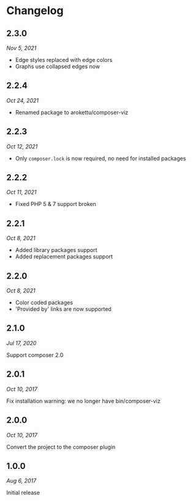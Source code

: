 # Changelog

## 2.3.0

*Nov 5, 2021*

* Edge styles replaced with edge colors
* Graphs use collapsed edges now

## 2.2.4

*Oct 24, 2021*

* Renamed package to arokettu/composer-viz 

## 2.2.3

*Oct 12, 2021*

* Only `composer.lock` is now required, no need for installed packages

## 2.2.2

*Oct 11, 2021*

* Fixed PHP 5 & 7 support broken

## 2.2.1

*Oct 8, 2021*

* Added library packages support
* Added replacement packages support

## 2.2.0

*Oct 8, 2021*

* Color coded packages
* 'Provided by' links are now supported

## 2.1.0

*Jul 17, 2020*

Support composer 2.0

## 2.0.1

*Oct 10, 2017*

Fix installation warning: we no longer have bin/composer-viz

## 2.0.0

*Oct 10, 2017*

Convert the project to the composer plugin

## 1.0.0

*Aug 6, 2017*

Initial release
